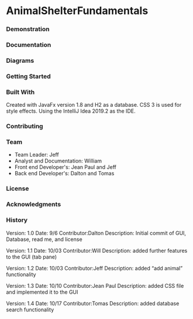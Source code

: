 # AnimalShelterFundamentals

### Demonstration

### Documentation

### Diagrams

### Getting Started

### Built With
Created with JavaFx version 1.8 and H2 as a database.
CSS 3 is used for style effects.
Using the IntelliJ Idea 2019.2 as the IDE.

### Contributing

### Team
- Team Leader: Jeff
- Analyst and Documentation: William 
- Front end Developer's: Jean Paul and Jeff
- Back end Developer's: Dalton and Tomas

### License

### Acknowledgments

### History
Version: 1.0 
Date: 9/6 
Contributor:Dalton 
Description: Initial commit of GUI, Database, read me, and license

Version: 1.1 
Date: 10/03 
Contributor:Will 
Description: added further features to the GUI (tab pane)

Version: 1.2 
Date: 10/03 
Contributor:Jeff 
Description: added “add animal” functionality

Version: 1.3 
Date: 10/10 
Contributor:Jean Paul 
Description: added CSS file and implemented it to the GUI

Version: 1.4 
Date: 10/17 
Contributor:Tomas 
Description: added database search functionality






